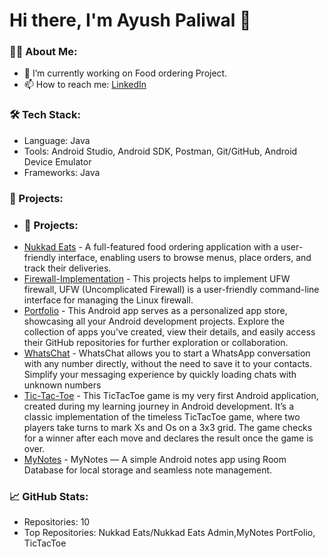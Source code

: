 # Hi there, I'm Ayush Paliwal 👋

### 👨‍💻 About Me:
- 🔭 I’m currently working on Food ordering Project.
- 📫 How to reach me: [LinkedIn](https://www.linkedin.com/in/ayush-paliwal-358862227?utm_source=share&utm_campaign=share_via&utm_content=profile&utm_medium=android_app)

### 🛠 Tech Stack:
- Language: Java
- Tools: Android Studio, Android SDK, Postman, Git/GitHub, Android Device Emulator
- Frameworks: Java

### 🚀 Projects:
- ### 🚀 Projects:
- [Nukkad Eats](https://github.com/Ayushh2609/Nukkad-Eats) - A full-featured food ordering application with a user-friendly interface, enabling users to browse menus, place orders, and track their deliveries.
- [Firewall-Implementation](https://github.com/Ayushh2609/Firewall-Implementation.git) - This projects helps to implement UFW firewall, UFW (Uncomplicated Firewall) is a user-friendly command-line interface for managing the Linux firewall.
- [Portfolio](https://github.com/Ayushh2609/Portfolio.git) - This Android app serves as a personalized app store, showcasing all your Android development projects. Explore the collection of apps you've created, view their details, and easily access their GitHub repositories for further exploration or collaboration.
- [WhatsChat](https://github.com/Ayushh2609/WhatsChat.git) - WhatsChat allows you to start a WhatsApp conversation with any number directly, without the need to save it to your contacts. Simplify your messaging experience by quickly loading chats with unknown numbers
- [Tic-Tac-Toe](https://github.com/Ayushh2609/TicTacToe.git) - This TicTacToe game is my very first Android application, created during my learning journey in Android development. It’s a classic implementation of the timeless TicTacToe game, where two players take turns to mark Xs and Os on a 3x3 grid. The game checks for a winner after each move and declares the result once the game is over.
- [MyNotes](https://github.com/Ayushh2609/MyNotes) - MyNotes — A simple Android notes app using Room Database for local storage and seamless note management.

### 📈 GitHub Stats:
- Repositories: 10
- Top Repositories: Nukkad Eats/Nukkad Eats Admin,MyNotes PortFolio, TicTacToe
